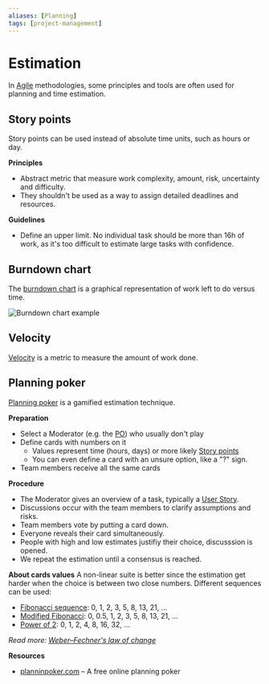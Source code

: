 ```yaml
---
aliases: [Planning]
tags: [project-management]
---
```


# Estimation

In [Agile](index.md) methodologies, some principles and tools are often used for planning and time estimation.

## Story points

Story points can be used instead of absolute time units, such as hours or day.

**Principles**
- Abstract metric that measure work complexity, amount, risk, uncertainty and difficulty.
- They shouldn't be used as a way to assign detailed deadlines and resources.

**Guidelines**
- Define an upper limit. No individual task should be more than 16h of work, as it's too difficult to estimate large tasks with confidence.

## Burndown chart

The [burndown chart](https://wikipedia.org/wiki/burndown_chart) is a graphical representation of work left to do versus time.

![Burndown chart example](https://upload.wikimedia.org/wikipedia/commons/8/8c/burn_down_chart.png)

## Velocity

[Velocity](https://wikipedia.org/wiki/velocity_(software_development)) is a metric to measure the amount of work done.

## Planning poker

[Planning poker](https://wikipedia.org/wiki/planning_poker) is a gamified estimation technique.

**Preparation**
- Select a Moderator (e.g. the [PO](agile/scrum.md#product-owner)) who usually don't play
- Define cards with numbers on it
	- Values represent time (hours, days) or more likely [Story points](#story-points)
	- You can even define a card with an unsure option, like a "?" sign.
- Team members receive all the same cards

**Procedure**
- The Moderator gives an overview of a task, typically a [User Story](index.md#user-story).
- Discussions occur with the team members to clarify assumptions and risks.
- Team members vote by putting a card down.
- Everyone reveals their card simultaneously.
- People with high and low estimates justifiy their choice, discusssion is opened.
- We repeat the estimation until a consensus is reached.

**About cards values**
A non-linear suite is better since the estimation get harder when the choice is between two close numbers. Different sequences can be used:

- [Fibonacci sequence](https://wikipedia.org/wiki/fibonacci_sequence): 0, 1, 2, 3, 5, 8, 13, 21, …
- [Modified Fibonacci](https://wikipedia.org/wiki/fibonacci_scale_(agile)): 0, 0.5, 1, 2, 3, 5, 8, 13, 21, …
- [Power of 2](https://wikipedia.org/wiki/power_of_two): 0, 1, 2, 4, 8, 16, 32, …

*Read more: [Weber–Fechner's law of change](https://wikipedia.org/wiki/weber%e2%80%93fechner_law)*

**Resources**
- [planninpoker.com](https://planninpoker.com/) – A free online planning poker